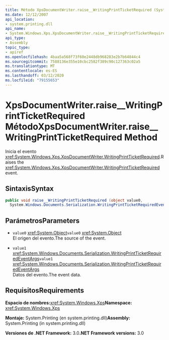 ```yaml
---
title: Método XpsDocumentWriter.raise__WritingPrintTicketRequired (System.Windows.Xps)
ms.date: 12/12/2007
api_location:
- system.printing.dll
api_name:
- System.Windows.Xps.XpsDocumentWriter.raise__WritingPrintTicketRequired
api_type:
- Assembly
topic_type:
- apiref
ms.openlocfilehash: 4baa5a568f73f60e2448db968283e2b7b64844c4
ms.sourcegitcommit: 7588136e355e10cbc2582f389c90c127363c02a5
ms.translationtype: MT
ms.contentlocale: es-ES
ms.lasthandoff: 03/12/2020
ms.locfileid: "79155653"
---
```

# <a name="xpsdocumentwriterraise__writingprintticketrequired-method"></a><span data-ttu-id="c6cc1-102">XpsDocumentWriter.raise\_\_WritingPrintTicketRequired Método</span><span class="sxs-lookup"><span data-stu-id="c6cc1-102">XpsDocumentWriter.raise\_\_WritingPrintTicketRequired Method</span></span>

<span data-ttu-id="c6cc1-103">Inicia el evento <xref:System.Windows.Xps.XpsDocumentWriter.WritingPrintTicketRequired>.</span><span class="sxs-lookup"><span data-stu-id="c6cc1-103">Raises the <xref:System.Windows.Xps.XpsDocumentWriter.WritingPrintTicketRequired> event.</span></span>

## <a name="syntax"></a><span data-ttu-id="c6cc1-104">Sintaxis</span><span class="sxs-lookup"><span data-stu-id="c6cc1-104">Syntax</span></span>

```csharp
public void raise__WritingPrintTicketRequired (object value0,
  System.Windows.Documents.Serialization.WritingPrintTicketRequiredEventArgs value1);
```

## <a name="parameters"></a><span data-ttu-id="c6cc1-105">Parámetros</span><span class="sxs-lookup"><span data-stu-id="c6cc1-105">Parameters</span></span>

- <span data-ttu-id="c6cc1-106">`value0` <xref:System.Object></span><span class="sxs-lookup"><span data-stu-id="c6cc1-106">`value0` <xref:System.Object></span></span>  
  <span data-ttu-id="c6cc1-107">El origen del evento.</span><span class="sxs-lookup"><span data-stu-id="c6cc1-107">The source of the event.</span></span>

- <span data-ttu-id="c6cc1-108">`value1`  <xref:System.Windows.Documents.Serialization.WritingPrintTicketRequiredEventArgs></span><span class="sxs-lookup"><span data-stu-id="c6cc1-108">`value1`  <xref:System.Windows.Documents.Serialization.WritingPrintTicketRequiredEventArgs></span></span>  
  <span data-ttu-id="c6cc1-109">Datos del evento.</span><span class="sxs-lookup"><span data-stu-id="c6cc1-109">The event data.</span></span>

## <a name="requirements"></a><span data-ttu-id="c6cc1-110">Requisitos</span><span class="sxs-lookup"><span data-stu-id="c6cc1-110">Requirements</span></span>

<span data-ttu-id="c6cc1-111">**Espacio de nombres:**<xref:System.Windows.Xps></span><span class="sxs-lookup"><span data-stu-id="c6cc1-111">**Namespace:** <xref:System.Windows.Xps></span></span>

<span data-ttu-id="c6cc1-112">**Montaje:** System.Printing (en system.printing.dll)</span><span class="sxs-lookup"><span data-stu-id="c6cc1-112">**Assembly:** System.Printing (in system.printing.dll)</span></span>

<span data-ttu-id="c6cc1-113">**Versiones de .NET Framework:** 3.0</span><span class="sxs-lookup"><span data-stu-id="c6cc1-113">**.NET Framework versions:** 3.0</span></span>
